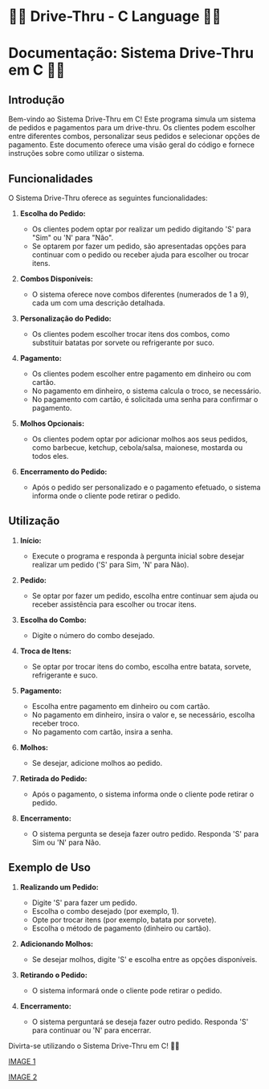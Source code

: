 # 👨‍🎓 Drive-Thru - C Language 👩‍🎓

# Documentação: Sistema Drive-Thru em C 🍔🍟

## Introdução

Bem-vindo ao Sistema Drive-Thru em C! Este programa simula um sistema de pedidos e pagamentos para um drive-thru. Os clientes podem escolher entre diferentes combos, personalizar seus pedidos e selecionar opções de pagamento. Este documento oferece uma visão geral do código e fornece instruções sobre como utilizar o sistema.

## Funcionalidades

O Sistema Drive-Thru oferece as seguintes funcionalidades:

1. **Escolha do Pedido:**
   - Os clientes podem optar por realizar um pedido digitando 'S' para "Sim" ou 'N' para "Não".
   - Se optarem por fazer um pedido, são apresentadas opções para continuar com o pedido ou receber ajuda para escolher ou trocar itens.

2. **Combos Disponíveis:**
   - O sistema oferece nove combos diferentes (numerados de 1 a 9), cada um com uma descrição detalhada.

3. **Personalização do Pedido:**
   - Os clientes podem escolher trocar itens dos combos, como substituir batatas por sorvete ou refrigerante por suco.

4. **Pagamento:**
   - Os clientes podem escolher entre pagamento em dinheiro ou com cartão.
   - No pagamento em dinheiro, o sistema calcula o troco, se necessário.
   - No pagamento com cartão, é solicitada uma senha para confirmar o pagamento.

5. **Molhos Opcionais:**
   - Os clientes podem optar por adicionar molhos aos seus pedidos, como barbecue, ketchup, cebola/salsa, maionese, mostarda ou todos eles.

6. **Encerramento do Pedido:**
   - Após o pedido ser personalizado e o pagamento efetuado, o sistema informa onde o cliente pode retirar o pedido.

## Utilização

1. **Início:**
   - Execute o programa e responda à pergunta inicial sobre desejar realizar um pedido ('S' para Sim, 'N' para Não).

2. **Pedido:**
   - Se optar por fazer um pedido, escolha entre continuar sem ajuda ou receber assistência para escolher ou trocar itens.

3. **Escolha do Combo:**
   - Digite o número do combo desejado.

4. **Troca de Itens:**
   - Se optar por trocar itens do combo, escolha entre batata, sorvete, refrigerante e suco.

5. **Pagamento:**
   - Escolha entre pagamento em dinheiro ou com cartão.
   - No pagamento em dinheiro, insira o valor e, se necessário, escolha receber troco.
   - No pagamento com cartão, insira a senha.

6. **Molhos:**
   - Se desejar, adicione molhos ao pedido.

7. **Retirada do Pedido:**
   - Após o pagamento, o sistema informa onde o cliente pode retirar o pedido.

8. **Encerramento:**
   - O sistema pergunta se deseja fazer outro pedido. Responda 'S' para Sim ou 'N' para Não.

## Exemplo de Uso

1. **Realizando um Pedido:**
   - Digite 'S' para fazer um pedido.
   - Escolha o combo desejado (por exemplo, 1).
   - Opte por trocar itens (por exemplo, batata por sorvete).
   - Escolha o método de pagamento (dinheiro ou cartão).

2. **Adicionando Molhos:**
   - Se desejar molhos, digite 'S' e escolha entre as opções disponíveis.

3. **Retirando o Pedido:**
   - O sistema informará onde o cliente pode retirar o pedido.

4. **Encerramento:**
   - O sistema perguntará se deseja fazer outro pedido. Responda 'S' para continuar ou 'N' para encerrar.

Divirta-se utilizando o Sistema Drive-Thru em C! 🍔🍟



[IMAGE 1](https://github.com/brunogsiq/Inventions_Projects_Tests/blob/master/C/Drive_Thru/public/images/1.PNG)

[IMAGE 2](https://github.com/brunogsiq/Inventions_Projects_Tests/blob/master/C/Drive_Thru/public/images/2.PNG)
